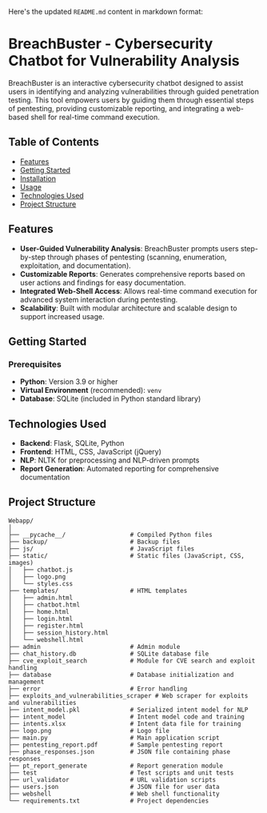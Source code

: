 Here's the updated `README.md` content in markdown format:


# BreachBuster - Cybersecurity Chatbot for Vulnerability Analysis

BreachBuster is an interactive cybersecurity chatbot designed to assist users in identifying and analyzing vulnerabilities through guided penetration testing. This tool empowers users by guiding them through essential steps of pentesting, providing customizable reporting, and integrating a web-based shell for real-time command execution.

## Table of Contents

- [Features](#features)
- [Getting Started](#getting-started)
- [Installation](#installation)
- [Usage](#usage)
- [Technologies Used](#technologies-used)
- [Project Structure](#project-structure)

## Features

- **User-Guided Vulnerability Analysis**: BreachBuster prompts users step-by-step through phases of pentesting (scanning, enumeration, exploitation, and documentation).
- **Customizable Reports**: Generates comprehensive reports based on user actions and findings for easy documentation.
- **Integrated Web-Shell Access**: Allows real-time command execution for advanced system interaction during pentesting.
- **Scalability**: Built with modular architecture and scalable design to support increased usage.

## Getting Started

### Prerequisites

- **Python**: Version 3.9 or higher
- **Virtual Environment** (recommended): `venv`
- **Database**: SQLite (included in Python standard library)

## Technologies Used

- **Backend**: Flask, SQLite, Python
- **Frontend**: HTML, CSS, JavaScript (jQuery)
- **NLP**: NLTK for preprocessing and NLP-driven prompts
- **Report Generation**: Automated reporting for comprehensive documentation

## Project Structure
```
Webapp/
│
├── __pycache__/                  # Compiled Python files
├── backup/                       # Backup files
├── js/                           # JavaScript files
├── static/                       # Static files (JavaScript, CSS, images)
│   ├── chatbot.js
│   ├── logo.png
│   └── styles.css
├── templates/                    # HTML templates
│   ├── admin.html
│   ├── chatbot.html
│   ├── home.html
│   ├── login.html
│   ├── register.html
│   ├── session_history.html
│   └── webshell.html
├── admin                         # Admin module
├── chat_history.db               # SQLite database file
├── cve_exploit_search            # Module for CVE search and exploit handling
├── database                      # Database initialization and management
├── error                         # Error handling
├── exploits_and_vulnerabilities_scraper # Web scraper for exploits and vulnerabilities
├── intent_model.pkl              # Serialized intent model for NLP
├── intent_model                  # Intent model code and training
├── intents.xlsx                  # Intent data file for training
├── logo.png                      # Logo file
├── main.py                       # Main application script
├── pentesting_report.pdf         # Sample pentesting report
├── phase_responses.json          # JSON file containing phase responses
├── pt_report_generate            # Report generation module
├── test                          # Test scripts and unit tests
├── url_validator                 # URL validation scripts
├── users.json                    # JSON file for user data
├── webshell                      # Web shell functionality
└── requirements.txt              # Project dependencies

```
